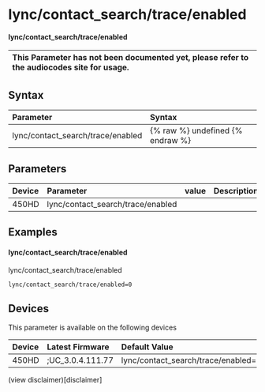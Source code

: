 ﻿---
description: lync/contact_search/trace/enabled
search:
    keywords: ['lync','contact_search','trace','enabled']
---

# lync/contact_search/trace/enabled

#### lync/contact_search/trace/enabled


| This Parameter has not been documented yet, please refer to the audiocodes site for usage.  |
| :--- |

## Syntax
| Parameter | Syntax |
| :--- | :--- |
|lync/contact_search/trace/enabled | {% raw %} undefined {% endraw %} |

## Parameters
|Device|Parameter|value|Description|
|:---|:---|:---|:---|
| 450HD | lync/contact_search/trace/enabled |  |  |

## Examples
#### lync/contact_search/trace/enabled

lync/contact_search/trace/enabled

```
lync/contact_search/trace/enabled=0
```

## Devices
This parameter is available on the following devices

| Device | Latest Firmware | Default Value |
|:---|:---|:---|
| 450HD | ;UC_3.0.4.111.77 | lync/contact_search/trace/enabled=0 

(view disclaimer)[disclaimer]
